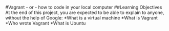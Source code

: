 #Vagrant - or - how to code in your local computer
##Learning Objectives At the end of this project, you are expected to be able to explain to anyone, without the help of Google:
*What is a virtual machine
*What is Vagrant
*Who wrote Vagrant
*What is Ubuntu
